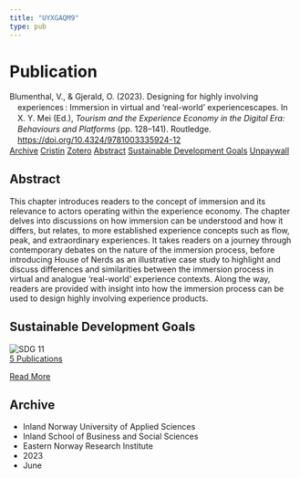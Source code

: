 ```yaml
---
title: "UYXGAQM9"
type: pub
---
```

<h1>Publication</h1>
<article id="csl-bib-container-UYXGAQM9" class="csl-bib-container">
  <div class="csl-bib-body" style="line-height: 1.35; padding-left: 1em; text-indent:-1em;">
  <div class="csl-entry">Blumenthal, V., &amp; Gjerald, O. (2023). Designing for highly involving experiences&#x202F;: Immersion in virtual and &#x2018;real-world&#x2019; experiencescapes. In X. Y. Mei (Ed.), <i>Tourism and the Experience Economy in the Digital Era: Behaviours and Platforms</i> (pp. 128&#x2013;141). Routledge. <a href="https://doi.org/10.4324/9781003335924-12">https://doi.org/10.4324/9781003335924-12</a></div>
</div>
  <div class="csl-bib-buttons">
    <a href="#taxonomy-article-UYXGAQM9" class="csl-bib-button">Archive</a>
    <a href="https://app.cristin.no/results/show.jsf?id=2152185" alt="Cristin URL" class="csl-bib-button">Cristin</a>
    <a href="http://zotero.org/groups/5402882/items/UYXGAQM9" alt="Zotero URL" class="csl-bib-button">Zotero</a>
    <a href="#abstract-article-UYXGAQM9" class="csl-bib-button">Abstract</a>
    <a href="#sdg-article-UYXGAQM9" class="csl-bib-button">Sustainable Development Goals</a>
    <a href="https://doi.org/10.4324/9781003335924-12" class="csl-bib-button">Unpaywall</a>
  </div>
  <div id="csl-bib-meta-container-UYXGAQM9"></div>
</article>
<div id="csl-bib-meta-UYXGAQM9" class="csl-bib-meta">
  <article id="abstract-article-UYXGAQM9" class="abstract-article">
    <h1>Abstract</h1>
    This chapter introduces readers to the concept of immersion and its relevance to actors operating within the experience economy. The chapter delves into discussions on how immersion can be understood and how it differs, but relates, to more established experience concepts such as flow, peak, and extraordinary experiences. It takes readers on a journey through contemporary debates on the nature of the immersion process, before introducing House of Nerds as an illustrative case study to highlight and discuss differences and similarities between the immersion process in virtual and analogue ‘real-world’ experience contexts. Along the way, readers are provided with insight into how the immersion process can be used to design highly involving experience products.
  </article>
  <article id="sdg-article-UYXGAQM9" class="sdg-article">
    <h1>Sustainable Development Goals</h1>
    <div class="sdg-container"><div id="sdg11" class="sdg"> <img src="{{< params subfolder >}}images/sdg/sdg11_en.png" class="image" alt="SDG 11"> <div class="sdg-overlay"> <a href="{{< params subfolder >}}en/archive/?sdg=11#archive" class="sdg-publication-count"><span>5</span> Publications</a> <p><a href="https://sdgs.un.org/goals/goal11" class="sdg-read-more">Read More</a></p> </div> </div></div>
  </article>
  <article id="taxonomy-article-UYXGAQM9" class="taxonomy-article">
    <h1>Archive</h1>
    <ul>
      <li>Inland Norway University of Applied Sciences</li>
      <li>Inland School of Business and Social Sciences</li>
      <li>Eastern Norway Research Institute</li>
      <li>2023</li>
      <li>June</li>
    </ul>
  </article>
</div>
